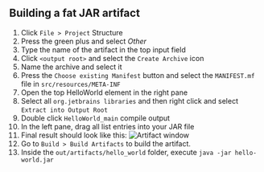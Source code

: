 Building a fat JAR artifact
---------------------------

1. Click ```File > Project``` Structure
2. Press the green plus and select *Other*
3. Type the name of the artifact in the top input field
4. Click ```<output root>``` and select the ```Create Archive``` icon
5. Name the archive and select it
6. Press the ```Choose existing Manifest``` button and select the ```MANIFEST.mf``` file in ```src/resources/META-INF```
7. Open the top HelloWorld element in the right pane
8. Select all ```org.jetbrains libraries``` and then right click and select ```Extract into Output Root```
9. Double click ```HelloWorld_main``` compile output
10. In the left pane, drag all list entries into your JAR file
11. Final result should look like this:
![Artifact window](https://github.com/rpp0/gradle-kotlin-example/blob/master/artifact-window.png)
12. Go to ```Build > Build Artifacts``` to build the artifact.
13. Inside the ```out/artifacts/hello_world``` folder, execute ```java -jar hello-world.jar```
